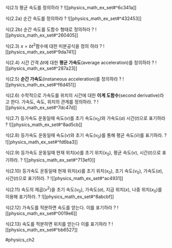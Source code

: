 식(2.1) 평균 속도를 정의하라
?
 ![[physics_math_ex_set#^6c341a]]

식(2.2a) 순간 속도를 정의하라
?
![[physics_math_ex_set#^432453]]

식(2.2b) 순간 속도를 도함수 형태로 정의하라
?
![[physics_math_ex_set#^260405]]

식(2.3) $x=bt^2$함수에 대한 미분공식을 정의 하라
?
![[physics_math_ex_set#^9da741]]

식(2.4) 시간 간격 $\Delta t$에 대한 **평균 가속도**(average acceleration)를 정의하라
?
![[physics_math_ex_set#^287a23]]

식(2.5) **순간 가속도**(instaneous acceleration)를 정의하라
?
![[physics_math_ex_set#^f6d451]]

식(2.6) 수학적으로 가속도를 위치의 시간에 대한 **이계 도함수**(second derivative)라고 한다. 가속도, 속도, 위치의 관계를 정의하라.
?
![[physics_math_ex_set#^7dc47d]]
<!--SR:!2024-05-23,1,210-->

식(2.7) 등가속도 운동일때 속도($v$)를 초기 속도($v_0$)와 가속도($a$) 시간($t$)으로 표기하라
?
![[physics_math_ex_set#^8ad5cb]]

식(2.8) 등가속도 운동일때 속도($v$)와 초기 속도($v_0$)를 통해 평균 속도($\bar v$)를 표기하라.
?
![[physics_math_ex_set#^fd6ba3]]

식(2.9) 등가속도 운동일때 현재 위치($x$)를 초기 위치($x_0$), 평균 속도($v$), 시간($t$)으로 표기하라.
?
![[physics_math_ex_set#^713ef0]]

식(2.10) 등가속도 운동일때 현재 위치($x$)를 초기 위치($x_0$), 초기 속도($v_0$), 가속도($a$), 시간($t$)으로 표기하라.
?
![[physics_math_ex_set#^ac4931]]

식(2.11) 속도의 제곱($v^2$)을 초기 속도($v_0$), 가속도($a$), 지금 위치($x$), 나중 위치($x_0$)를 이용해 표기하라.
?
![[physics_math_ex_set#^8abcbf]]
<!--SR:!2024-05-24,3,250-->

식(2.12) 가속도를 적분하면 속도를 얻는다. 이를 표기하라
?
![[physics_math_ex_set#^0019e6]]

식(2.13) 속도를 적분하면 위치를 얻는다 이를 표기하라
?
![[physics_math_ex_set#^bb6527]]


#physics_ch2